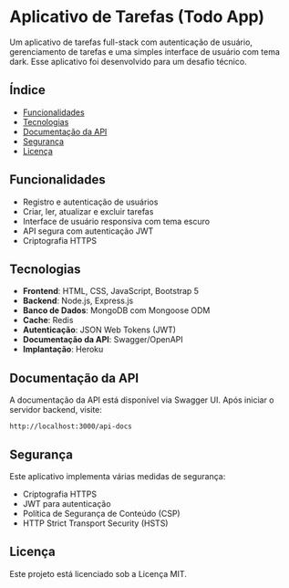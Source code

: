 # Aplicativo de Tarefas (Todo App)

Um aplicativo de tarefas full-stack com autenticação de usuário, gerenciamento de tarefas e uma simples interface de usuário com tema dark. Esse aplicativo foi desenvolvido para um desafio técnico.

## Índice

- [Funcionalidades](#funcionalidades)
- [Tecnologias](#tecnologias)
- [Documentação da API](#documentação-da-api)
- [Segurança](#segurança)
- [Licença](#licença)

## Funcionalidades

- Registro e autenticação de usuários
- Criar, ler, atualizar e excluir tarefas
- Interface de usuário responsiva com tema escuro
- API segura com autenticação JWT
- Criptografia HTTPS

## Tecnologias

- **Frontend**: HTML, CSS, JavaScript, Bootstrap 5
- **Backend**: Node.js, Express.js
- **Banco de Dados**: MongoDB com Mongoose ODM
- **Cache**: Redis
- **Autenticação**: JSON Web Tokens (JWT)
- **Documentação da API**: Swagger/OpenAPI
- **Implantação**: Heroku

## Documentação da API

A documentação da API está disponível via Swagger UI. Após iniciar o servidor backend, visite:

```
http://localhost:3000/api-docs
```
## Segurança

Este aplicativo implementa várias medidas de segurança:

- Criptografia HTTPS
- JWT para autenticação
- Política de Segurança de Conteúdo (CSP)
- HTTP Strict Transport Security (HSTS)

## Licença

Este projeto está licenciado sob a Licença MIT.